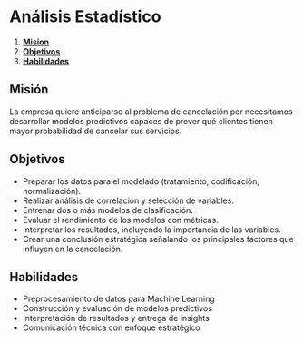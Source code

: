 # **Análisis Estadístico**

1. **[Mision](#Mision)**
1. **[Objetivos](#Objetivos)**
1. **[Habilidades](#Habilidades)**

## **Misión**

La empresa quiere anticiparse al problema de cancelación por necesitamos desarrollar modelos predictivos capaces de prever qué clientes tienen mayor probabilidad de cancelar sus servicios. 

## **Objetivos**

- Preparar los datos para el modelado (tratamiento, codificación, normalización).
- Realizar análisis de correlación y selección de variables.
- Entrenar dos o más modelos de clasificación.
- Evaluar el rendimiento de los modelos con métricas.
- Interpretar los resultados, incluyendo la importancia de las variables.
- Crear una conclusión estratégica señalando los principales factores que influyen en la cancelación.

## **Habilidades**

- Preprocesamiento de datos para Machine Learning
- Construcción y evaluación de modelos predictivos
- Interpretación de resultados y entrega de insights
- Comunicación técnica con enfoque estratégico
